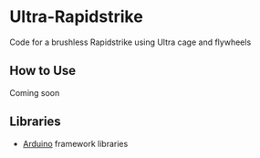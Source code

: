 # Ultra-Rapidstrike
Code for a brushless Rapidstrike using Ultra cage and flywheels

## How to Use
Coming soon

## Libraries
- [Arduino](https://www.arduino.cc/) framework libraries
